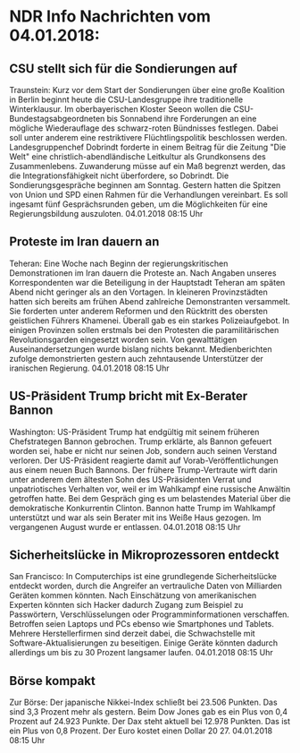 # NDR Info Nachrichten vom 04.01.2018:


## CSU stellt sich für die Sondierungen auf
Traunstein:     Kurz vor dem Start der Sondierungen über eine große Koalition in Berlin beginnt heute die CSU-Landesgruppe ihre traditionelle Winterklausur. Im oberbayerischen Kloster Seeon wollen die CSU-Bundestagsabgeordneten bis Sonnabend ihre Forderungen an eine mögliche Wiederauflage des schwarz-roten Bündnisses festlegen. Dabei soll unter anderem eine restriktivere Flüchtlingspolitik beschlossen werden. Landesgruppenchef Dobrindt forderte in einem Beitrag für die Zeitung "Die Welt" eine christlich-abendländische Leitkultur als Grundkonsens des Zusammenlebens. Zuwanderung müsse auf ein Maß begrenzt werden, das die Integrationsfähigkeit nicht überfordere, so Dobrindt. Die Sondierungsgespräche beginnen am Sonntag. Gestern hatten die Spitzen von Union und SPD einen Rahmen für die Verhandlungen vereinbart. Es soll ingesamt fünf Gesprächsrunden geben, um die Möglichkeiten für eine Regierungsbildung auszuloten. 04.01.2018 08:15 Uhr 

## Proteste im Iran dauern an
Teheran: Eine Woche nach Beginn der regierungskritischen Demonstrationen im Iran dauern die Proteste an. Nach Angaben unseres Korrespondenten war die Beteiligung in der Hauptstadt Teheran am späten Abend nicht geringer als an den Vortagen. In kleineren Provinzstädten hatten sich bereits am frühen Abend zahlreiche Demonstranten versammelt. Sie forderten unter anderem Reformen und den Rücktritt des obersten geistlichen Führers Khamenei. Überall gab es ein starkes Polizeiaufgebot. In einigen Provinzen sollen erstmals bei den Protesten die paramilitärischen Revolutionsgarden eingesetzt worden sein. Von gewalttätigen Auseinandersetzungen wurde bislang nichts bekannt. Medienberichten zufolge demonstrierten gestern auch zehntausende Unterstützer der iranischen Regierung. 04.01.2018 08:15 Uhr 

## US-Präsident Trump bricht mit Ex-Berater Bannon
Washington: US-Präsident Trump hat endgültig mit seinem früheren Chefstrategen Bannon gebrochen. Trump erklärte, als Bannon gefeuert worden sei, habe er nicht nur seinen Job, sondern auch seinen Verstand verloren. Der US-Präsident reagierte damit auf Vorab-Veröffentlichungen aus einem neuen Buch Bannons. Der frühere Trump-Vertraute wirft darin unter anderem dem ältesten Sohn des US-Präsidenten Verrat und unpatriotisches Verhalten vor, weil er im Wahlkampf eine russische Anwältin getroffen hatte. Bei dem Gespräch ging es um belastendes Material über die demokratische Konkurrentin Clinton. Bannon hatte Trump im Wahlkampf unterstützt und war als sein Berater mit ins Weiße Haus gezogen. Im vergangenen August wurde er entlassen. 04.01.2018 08:15 Uhr 

## Sicherheitslücke in Mikroprozessoren entdeckt
San Francisco: In Computerchips ist eine grundlegende Sicherheitslücke entdeckt worden, durch die Angreifer an vertrauliche Daten von Milliarden Geräten kommen könnten. Nach Einschätzung von amerikanischen Experten könnten sich Hacker dadurch Zugang zum Beispiel zu Passwörtern, Verschlüsselungen oder Programminformationen verschaffen. Betroffen seien Laptops und PCs ebenso wie Smartphones und Tablets. Mehrere Herstellerfirmen sind derzeit dabei, die Schwachstelle mit Software-Aktualisierungen zu beseitigen. Einige Geräte könnten dadurch allerdings um bis zu 30 Prozent langsamer laufen. 04.01.2018 08:15 Uhr 

## Börse kompakt
Zur Börse: Der japanische Nikkei-Index schließt bei 23.506 Punkten. Das sind 3,3 Prozent mehr als gestern. Beim Dow Jones gab es ein Plus von 0,4 Prozent auf 24.923 Punkte. Der Dax steht aktuell bei 12.978 Punkten. Das ist ein Plus von 0,8 Prozent. Der Euro kostet einen Dollar 20 27. 04.01.2018 08:15 Uhr 
